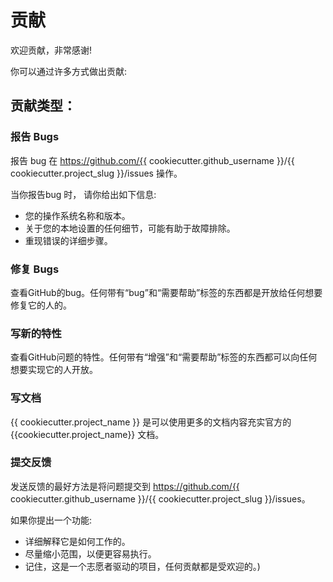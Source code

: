 # 贡献

欢迎贡献，非常感谢!

你可以通过许多方式做出贡献:

## 贡献类型：

### 报告 Bugs

报告 bug 在 https://github.com/{{ cookiecutter.github_username }}/{{ cookiecutter.project_slug }}/issues 操作。

当你报告bug 时， 请你给出如下信息:

* 您的操作系统名称和版本。 
* 关于您的本地设置的任何细节，可能有助于故障排除。 
* 重现错误的详细步骤。

### 修复 Bugs

查看GitHub的bug。任何带有“bug”和“需要帮助”标签的东西都是开放给任何想要修复它的人的。

### 写新的特性

查看GitHub问题的特性。任何带有“增强”和“需要帮助”标签的东西都可以向任何想要实现它的人开放。

### 写文档

{{ cookiecutter.project_name }} 是可以使用更多的文档内容充实官方的{{cookiecutter.project_name}} 文档。

### 提交反馈

发送反馈的最好方法是将问题提交到 https://github.com/{{ cookiecutter.github_username }}/{{ cookiecutter.project_slug }}/issues。

如果你提出一个功能:  

* 详细解释它是如何工作的。 
* 尽量缩小范围，以便更容易执行。 
* 记住，这是一个志愿者驱动的项目，任何贡献都是受欢迎的。)